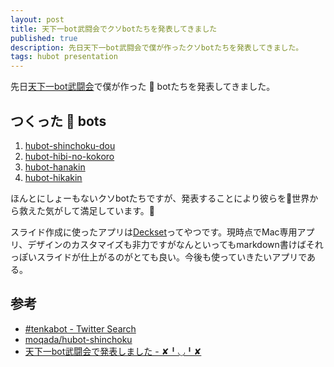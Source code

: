 ```yaml
---
layout: post
title: 天下一bot武闘会でクソbotたちを発表してきました
published: true
description: 先日天下一bot武闘会で僕が作ったクソbotたちを発表してきました。
tags: hubot presentation
---
```


先日[天下一bot武闘会](http://connpass.com/event/12689/)で僕が作った :shit: botたちを発表してきました。

<script async class="speakerdeck-embed" data-id="d050418ad57e4a67821c7e1ec7d5a73a" data-ratio="1.77777777777778" src="//speakerdeck.com/assets/embed.js"></script>

## つくった :shit: bots
1. [hubot-shinchoku-dou](https://github.com/toshimaru/hubot-shinchoku-dou)
1. [hubot-hibi-no-kokoro](https://github.com/toshimaru/hubot-hibi-no-kokoro)
1. [hubot-hanakin](https://github.com/toshimaru/hubot-hanakin)
1. [hubot-hikakin](https://github.com/toshimaru/hubot-hikakin)

ほんとにしょーもないクソbotたちですが、発表することにより彼らを:shit:世界から救えた気がして満足しています。:angel:

スライド作成に使ったアプリは[Deckset](http://www.decksetapp.com/)ってやつです。現時点でMac専用アプリ、デザインのカスタマイズも非力ですがなんといってもmarkdown書けばそれっぽいスライドが仕上がるのがとても良い。今後も使っていきたいアプリである。

## 参考
* [#tenkabot - Twitter Search](https://twitter.com/search?f=realtime&q=%23tenkabot&src=typd)
* [moqada/hubot-shinchoku](https://github.com/moqada/hubot-shinchoku)
* [天下一bot武闘会で発表しました - ✘╹◡╹✘](http://r7kamura.hatenablog.com/entry/2015/04/18/011129)

